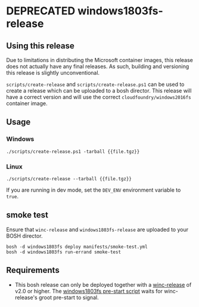 # **DEPRECATED** windows1803fs-release

## Using this release

Due to limitations in distributing the Microsoft container images, this release does not actually have any final releases. As such, building and versioning this release is slightly unconventional. 

`scripts/create-release` and `scripts/create-release.ps1` can be used to create a release which can be uploaded to a bosh director. This release will have a correct version and will use the correct `cloudfoundry/windows2016fs` container image.

## Usage

### Windows
```
./scripts/create-release.ps1 -tarball {{file.tgz}}
```

### Linux
```
./scripts/create-release --tarball {{file.tgz}}
```

If you are running in dev mode, set the `DEV_ENV` environment variable to `true`.

## smoke test

Ensure that `winc-release` and `windows1803fs-release` are uploaded to your BOSH director.

```
bosh -d windows1803fs deploy manifests/smoke-test.yml
bosh -d windows1803fs run-errand smoke-test
```

## Requirements

* This bosh release can only be deployed together with a [winc-release](https://github.com/cloudfoundry/winc-release) of v2.0 or higher. The [windows1803fs pre-start script](/jobs/windows1803fs/templates/pre-start.ps1.erb) waits for winc-release's groot pre-start to signal.
